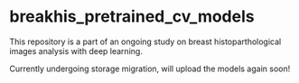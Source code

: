 # breakhis_pretrained_cv_models
This repository is a part of an ongoing study on breast histoparthological images analysis with deep learning.

Currently undergoing storage migration, will upload the models again soon!
